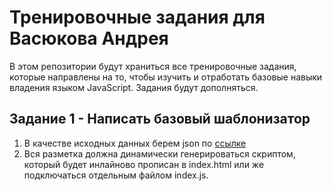 # Тренировочные задания для Васюкова Андрея
В этом репозитории будут храниться все тренировочные задания, которые направлены на то, чтобы изучить и отработать базовые навыки владения языком JavaScript. Задания будут дополняться.

## Задание 1 - Написать базовый шаблонизатор
1) В качестве исходных данных берем json по [ссылке](https://raw.githubusercontent.com/mdn/learning-area/master/javascript/oojs/json/superheroes.json)
2) Вся разметка должна динамически генерироваться скриптом, который будет инлайново прописан в index.html или же подключаться отдельным файлом index.js.
